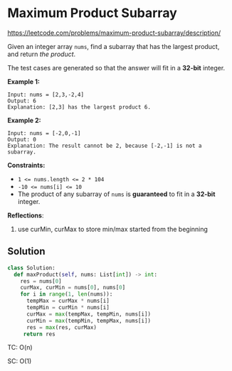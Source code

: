 # Maximum Product Subarray

https://leetcode.com/problems/maximum-product-subarray/description/

Given an integer array `nums`, find a subarray that has the largest product, and return *the product*.

The test cases are generated so that the answer will fit in a **32-bit** integer.

 

**Example 1:**

```
Input: nums = [2,3,-2,4]
Output: 6
Explanation: [2,3] has the largest product 6.
```

**Example 2:**

```
Input: nums = [-2,0,-1]
Output: 0
Explanation: The result cannot be 2, because [-2,-1] is not a subarray.
```

 

**Constraints:**

- `1 <= nums.length <= 2 * 104`
- `-10 <= nums[i] <= 10`
- The product of any subarray of `nums` is **guaranteed** to fit in a **32-bit** integer.



**Reflections**:

1. use curMin, curMax to store min/max started from the beginning

## Solution

```python
class Solution:
  def maxProduct(self, nums: List[int]) -> int:
    res = nums[0]
    curMax, curMin = nums[0], nums[0]
    for i in range(1, len(nums)):
      tempMax = curMax * nums[i]
      tempMin = curMin * nums[i]
      curMax = max(tempMax, tempMin, nums[i])
      curMin = max(tempMin, tempMax, nums[i])
      res = max(res, curMax)
     return res
```

TC: O(n)

SC: O(1)